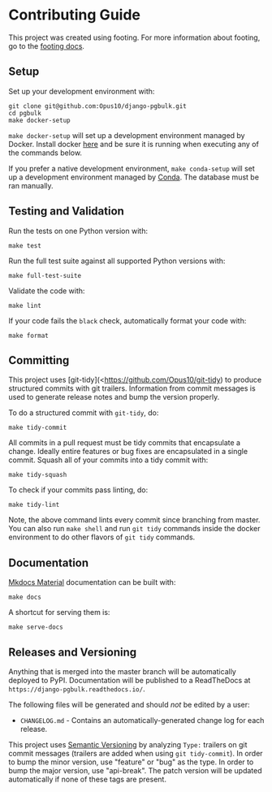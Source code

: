 # Contributing Guide

This project was created using footing. For more information about footing, go to the [footing docs](https://github.com/Opus10/footing).

## Setup

Set up your development environment with:

    git clone git@github.com:Opus10/django-pgbulk.git
    cd pgbulk
    make docker-setup

`make docker-setup` will set up a development environment managed by Docker. Install docker [here](https://www.docker.com/get-started>) and be sure it is running when executing any of the commands below.

If you prefer a native development environment, `make conda-setup` will set up a development environment managed by [Conda](https://conda.io). The database must be ran manually.

## Testing and Validation

Run the tests on one Python version with:

```
make test
```

Run the full test suite against all supported Python versions with:

```
make full-test-suite
```

Validate the code with:

```
make lint
```

If your code fails the `black` check, automatically format your code with:

```
make format
```

## Committing

This project uses [git-tidy](<https://github.com/Opus10/git-tidy) to produce structured commits with git trailers. Information from commit messages is used to generate release notes and bump the version properly.

To do a structured commit with `git-tidy`, do:

```
make tidy-commit
```

All commits in a pull request must be tidy commits that encapsulate a change. Ideally entire features or bug fixes are encapsulated in a single commit. Squash all of your commits into a tidy commit with:

```
make tidy-squash
```

To check if your commits pass linting, do:

```
make tidy-lint
```

Note, the above command lints every commit since branching from master. You can also run `make shell` and run `git tidy` commands inside the docker environment to do other flavors of `git tidy` commands.

## Documentation

[Mkdocs Material](https://squidfunk.github.io/mkdocs-material/) documentation can be built with:

```
make docs
```

A shortcut for serving them is:

```
make serve-docs
```

## Releases and Versioning

Anything that is merged into the master branch will be automatically deployed to PyPI. Documentation will be published to a ReadTheDocs at `https://django-pgbulk.readthedocs.io/`.

The following files will be generated and should *not* be edited by a user:

- `CHANGELOG.md` - Contains an automatically-generated change log for each release.

This project uses [Semantic Versioning](http://semver.org) by analyzing `Type:` trailers on git commit messages (trailers are added when using `git tidy-commit`). In order to bump the minor version, use "feature" or "bug" as the type. In order to bump the major version, use "api-break". The patch version will be updated automatically if none of these tags are present.
